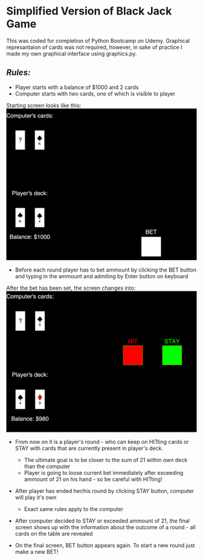 # Simplified Version of Black Jack Game
This was coded for completion of Python Bootcamp on Udemy. Graphical represantaion of cards was not required, however, in sake of practice I made my own graphical interface using graphics.py.

## *Rules:*
* Player starts with a balance of $1000 and 2 cards
* Computer starts with two cards, one of which is visible to player

Starting screen looks like this: 
![starting screen](starting_screen.png)

* Before each round player has to bet ammount by clicking the BET button and typing in the ammount and admiting by Enter button on keyboard

After the bet has been set, the screen changes into:
![play screen](play_screen.png)

* From now on it is a player's round - who can keep on HITting cards or STAY with cards that are currently present in player's deck.
  * The ultimate goal is to be closer to the sum of 21 within own deck than the computer
  * Player is going to loose current bet immediately after exceeding ammount of 21 on his hand - so be careful with HITting!
  
* After player has ended her/his round by clicking STAY button, computer will play it's own
  * Exact same rules apply to the computer
  
* After computer decided to STAY or exceeded ammount of 21, the final screen shows up with the information about the outcome of a round - all cards on the table are revealed

* On the final screen, BET button appears again. To start a new round just make a new BET!
